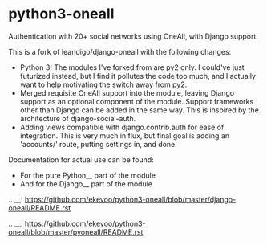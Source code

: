 # python3-oneall

Authentication with 20+ social networks using OneAll, with Django support.

This is a fork of leandigo/django-oneall with the following changes:

- Python 3! The modules I've forked from are py2 only.
  I could've just futurized instead, but I find it pollutes the code too much,
  and I actually want to help motivating the switch away from py2.
- Merged requisite OneAll support into the module, leaving Django support as an optional component of the module.
  Support frameworks other than Django can be added in the same way.
  This is inspired by the architecture of django-social-auth.
- Adding views compatible with django.contrib.auth for ease of integration.
  This is very much in flux, but final goal is adding an 'accounts/' route, putting settings in, and done.

Documentation for actual use can be found:

- For the pure Python__ part of the module
- And for the Django__ part of the module

.. __: https://github.com/ekevoo/python3-oneall/blob/master/django-oneall/README.rst

.. __: https://github.com/ekevoo/python3-oneall/blob/master/pyoneall/README.rst
